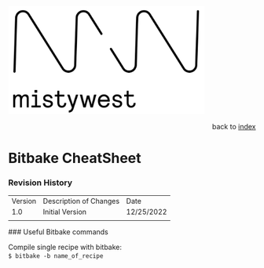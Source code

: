 <img src="img/2018_MistyWest_LogoCombo_FINAL_RGB.png" alt="MistyWest" width="400"/><div style="text-align: right">back to [index]( README.md)</div>

# Bitbake CheatSheet 
### Revision History

<table>
  <tr>
   <td>Version
   </td>
   <td>Description of Changes
   </td>
   <td>Date
   </td>
  </tr>
  <tr>
   <td>
	   1.0
   </td>
   <td>
	   Initial Version
   </td>
   <td>
	   12/25/2022
   </td>
  </tr>
  <tr>
   <td>
   </td>
   <td>
   </td>
   <td>
   </td>
  </tr>
</table>
### Useful Bitbake commands

Compile single recipe with bitbake:<br>
`$ bitbake -b name_of_recipe`

